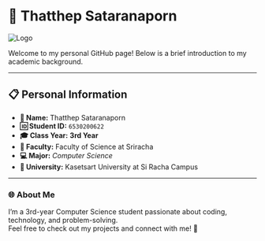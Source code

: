 # 🌟 Thatthep Sataranaporn  

![Logo](https://avatars.githubusercontent.com/u/149820009?v=4)

Welcome to my personal GitHub page! Below is a brief introduction to my academic background.  

---

## 📋 Personal Information  
- **👤 Name:** Thatthep Sataranaporn  
- **🆔 Student ID:** `6530200622`  
- **🎓 Class Year:** **3rd Year**  
- **🔬 Faculty:** Faculty of Science at Sriracha  
- **💻 Major:** *Computer Science* 
- **🏫 University:** Kasetsart University at Si Racha Campus

---

### 🌐 About Me  
I’m a 3rd-year Computer Science student passionate about coding, technology, and problem-solving.  
Feel free to check out my projects and connect with me! 🚀  